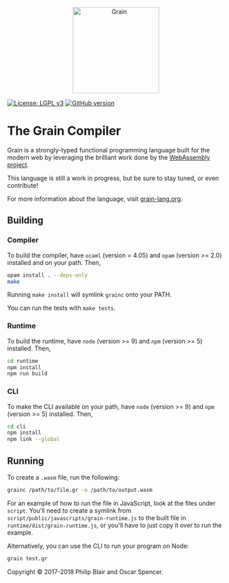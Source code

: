 <div align="center">
    <a href="https://grain-lang.org/">
        <img src="https://raw.githubusercontent.com/grain-lang/grain/master/grain-logo-large.png" alt="Grain" height="200" />
    </a>
</div>

[![License: LGPL v3](https://img.shields.io/badge/License-LGPL%20v3-blue.svg)](https://www.gnu.org/licenses/lgpl-3.0)
[![GitHub version](https://badge.fury.io/gh/grain-lang%2Fgrain.svg)](https://badge.fury.io/gh/grain-lang%2Fgrain)

# The Grain Compiler

Grain is a strongly-typed functional programming language built for the modern web by leveraging the brilliant work done by the [WebAssembly project](http://webassembly.org/).

This language is still a work in progress, but be sure to stay tuned, or even contribute!

For more information about the language, visit [grain-lang.org](https://grain-lang.org/).

## Building

### Compiler

To build the compiler, have `ocaml` (version = 4.05) and `opam` (version >= 2.0) installed and on your path. Then,

```sh
opam install . --deps-only
make
```

Running `make install` will symlink `grainc` onto your PATH.

You can run the tests with `make tests`.

### Runtime

To build the runtime, have `node` (version >= 9) and `npm` (version >= 5) installed. Then,

```sh
cd runtime
npm install
npm run build
```

### CLI

To make the CLI available on your path, have `node` (version >= 9) and `npm` (version >= 5) installed. Then,

```sh
cd cli
npm install
npm link --global
```

## Running

To create a `.wasm` file, run the following:

```sh
grainc /path/to/file.gr -o /path/to/output.wasm
```

For an example of how to run the file in JavaScript, look at the
files under `script`.
You'll need to create a symlink from `script/public/javascripts/grain-runtime.js` to the built file in `runtime/dist/grain-runtime.js`, or you'll have to just copy it over to run the example.

Alternatively, you can use the CLI to run your program on Node:

```sh
grain test.gr
```

Copyright ©️ 2017-2018 Philip Blair and Oscar Spencer.

[philip]: https://github.com/belph
[oscar]: http://github.com/ospencer
[wasm]: http://webassembly.org/
